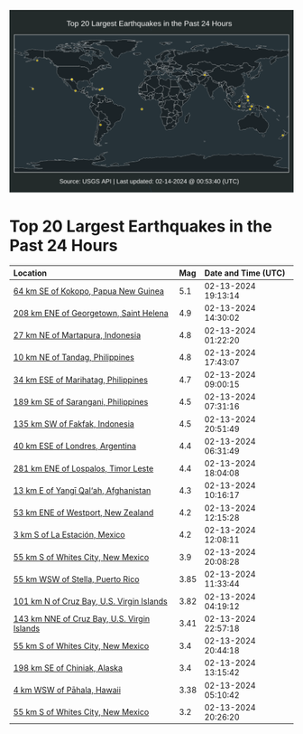 ![Map](./map.png)

# Top 20 Largest Earthquakes in the Past 24 Hours

| Location | Mag | Date and Time (UTC) |
|:---|:---|:---|
| [64 km SE of Kokopo, Papua New Guinea](https://earthquake.usgs.gov/earthquakes/eventpage/us7000lyzm) | 5.1 | 02-13-2024 19:13:14 |
| [208 km ENE of Georgetown, Saint Helena](https://earthquake.usgs.gov/earthquakes/eventpage/us7000lywv) | 4.9 | 02-13-2024 14:30:02 |
| [27 km NE of Martapura, Indonesia](https://earthquake.usgs.gov/earthquakes/eventpage/us7000lyu5) | 4.8 | 02-13-2024 01:22:20 |
| [10 km NE of Tandag, Philippines](https://earthquake.usgs.gov/earthquakes/eventpage/us7000lyz7) | 4.8 | 02-13-2024 17:43:07 |
| [34 km ESE of Marihatag, Philippines](https://earthquake.usgs.gov/earthquakes/eventpage/us7000lyvk) | 4.7 | 02-13-2024 09:00:15 |
| [189 km SE of Sarangani, Philippines](https://earthquake.usgs.gov/earthquakes/eventpage/us7000lyv9) | 4.5 | 02-13-2024 07:31:16 |
| [135 km SW of Fakfak, Indonesia](https://earthquake.usgs.gov/earthquakes/eventpage/us7000lz0m) | 4.5 | 02-13-2024 20:51:49 |
| [40 km ESE of Londres, Argentina](https://earthquake.usgs.gov/earthquakes/eventpage/us7000lyv4) | 4.4 | 02-13-2024 06:31:49 |
| [281 km ENE of Lospalos, Timor Leste](https://earthquake.usgs.gov/earthquakes/eventpage/us7000lyz6) | 4.4 | 02-13-2024 18:04:08 |
| [13 km E of Yangī Qal‘ah, Afghanistan](https://earthquake.usgs.gov/earthquakes/eventpage/us7000lyvr) | 4.3 | 02-13-2024 10:16:17 |
| [53 km ENE of Westport, New Zealand](https://earthquake.usgs.gov/earthquakes/eventpage/us7000lyw7) | 4.2 | 02-13-2024 12:15:28 |
| [3 km S of La Estación, Mexico](https://earthquake.usgs.gov/earthquakes/eventpage/us7000lyw6) | 4.2 | 02-13-2024 12:08:11 |
| [55 km S of Whites City, New Mexico](https://earthquake.usgs.gov/earthquakes/eventpage/tx2024dccm) | 3.9 | 02-13-2024 20:08:28 |
| [55 km WSW of Stella, Puerto Rico](https://earthquake.usgs.gov/earthquakes/eventpage/pr2024044001) | 3.85 | 02-13-2024 11:33:44 |
| [101 km N of Cruz Bay, U.S. Virgin Islands](https://earthquake.usgs.gov/earthquakes/eventpage/pr2024044000) | 3.82 | 02-13-2024 04:19:12 |
| [143 km NNE of Cruz Bay, U.S. Virgin Islands](https://earthquake.usgs.gov/earthquakes/eventpage/pr71439828) | 3.41 | 02-13-2024 22:57:18 |
| [55 km S of Whites City, New Mexico](https://earthquake.usgs.gov/earthquakes/eventpage/tx2024dcds) | 3.4 | 02-13-2024 20:44:18 |
| [198 km SE of Chiniak, Alaska](https://earthquake.usgs.gov/earthquakes/eventpage/us7000lywe) | 3.4 | 02-13-2024 13:15:42 |
| [4 km WSW of Pāhala, Hawaii](https://earthquake.usgs.gov/earthquakes/eventpage/hv74108272) | 3.38 | 02-13-2024 05:10:42 |
| [55 km S of Whites City, New Mexico](https://earthquake.usgs.gov/earthquakes/eventpage/tx2024dcdd) | 3.2 | 02-13-2024 20:26:20 |
